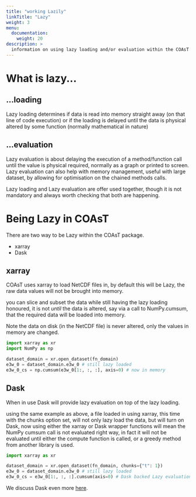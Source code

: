 ```yaml
---
title: "working Lazily"
linkTitle: "Lazy"
weight: 3
menu:
  documentation:
    weight: 20
description: >
  information on using lazy loading and/or evaluation within the COAsT package
---
```


# What is lazy...

## ...loading
Lazy loading determines if data is read into memory straight away (on that line of code execution) or if the loading is delayed until the data is physical altered by some function (normally mathematical in nature)

## ...evaluation
Lazy evaluation is about delaying the execution of a method/function call until the value is physical required, normally as a graph or printed to screen.  Lazy evaluation can also help with memory management, useful with large dataset, by allowing for optimisation on the chained methods calls.

Lazy loading and Lazy evaluation are offer used together, though it is not mandatory and always worth checking that both are happening.   


# Being Lazy in COAsT
There are two way to be Lazy within the COAsT package.

* xarray
* Dask

## xarray
COAsT uses xarray to load NetCDF files in, by default this will be Lazy, the raw data values will not be brought into memory.

you can slice and subset the data while still having the lazy loading honoured, it is not _until_ the data is altered, say via a call to NumPy.cumsum, that the required data will be loaded into memory.

Note the data on disk (in the NetCDF file) is never altered, only the values in memory are changed.

```python
import xarray as xr
import NumPy as np

dataset_domain = xr.open_dataset(fn_domain)
e3w_0 = dataset_domain.e3w_0 # still lazy loaded
e3w_0_cs = np.cumsum(e3w_0[1:, :, :], axis=0) # now in memory

```


## Dask
When in use Dask will provide lazy evaluation on top of the lazy loading.

using the same example as above, a file loaded in using xarray, this time with the chunks option set, will not only lazy load the data, but will turn on Dask, now using either the xarray or Dask wrapper functions will mean the NumPy cumsum call is not evaluated right way, in fact it will not be evaluated until either the compute function is called, or a greedy method from another library is used.

```python
import xarray as xr

dataset_domain = xr.open_dataset(fn_domain, chunks={"t": 1})
e3w_0 = dataset_domain.e3w_0 # still lazy loaded
e3w_0_cs = e3w_0[1:, :, :].cumsum(axis=0) # Dask backed Lazy evaluation

```

We discuss Dask even more [here](../dask/).
